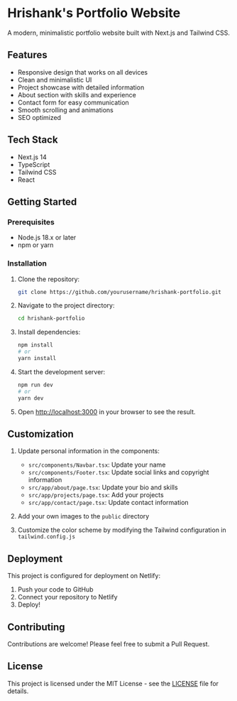# Hrishank's Portfolio Website

A modern, minimalistic portfolio website built with Next.js and Tailwind CSS.

## Features

- Responsive design that works on all devices
- Clean and minimalistic UI
- Project showcase with detailed information
- About section with skills and experience
- Contact form for easy communication
- Smooth scrolling and animations
- SEO optimized

## Tech Stack

- Next.js 14
- TypeScript
- Tailwind CSS
- React

## Getting Started

### Prerequisites

- Node.js 18.x or later
- npm or yarn

### Installation

1. Clone the repository:
   ```bash
   git clone https://github.com/yourusername/hrishank-portfolio.git
   ```

2. Navigate to the project directory:
   ```bash
   cd hrishank-portfolio
   ```

3. Install dependencies:
   ```bash
   npm install
   # or
   yarn install
   ```

4. Start the development server:
   ```bash
   npm run dev
   # or
   yarn dev
   ```

5. Open [http://localhost:3000](http://localhost:3000) in your browser to see the result.

## Customization

1. Update personal information in the components:
   - `src/components/Navbar.tsx`: Update your name
   - `src/components/Footer.tsx`: Update social links and copyright information
   - `src/app/about/page.tsx`: Update your bio and skills
   - `src/app/projects/page.tsx`: Add your projects
   - `src/app/contact/page.tsx`: Update contact information

2. Add your own images to the `public` directory

3. Customize the color scheme by modifying the Tailwind configuration in `tailwind.config.js`

## Deployment

This project is configured for deployment on Netlify:

1. Push your code to GitHub
2. Connect your repository to Netlify
3. Deploy!

## Contributing

Contributions are welcome! Please feel free to submit a Pull Request.

## License

This project is licensed under the MIT License - see the [LICENSE](LICENSE) file for details.

